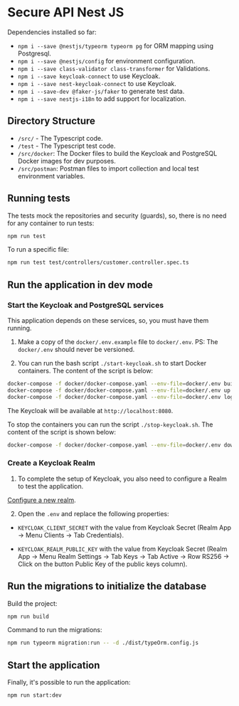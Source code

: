 # Secure API Nest JS

Dependencies installed so far:

- `npm i --save @nestjs/typeorm typeorm pg` for ORM mapping using Postgresql.
- `npm i --save @nestjs/config` for environment configuration.
- `npm i --save class-validator class-transformer` for Validations.
- `npm i --save keycloak-connect` to use Keycloak.
- `npm i --save nest-keycloak-connect` to use Keycloak.
- `npm i --save-dev @faker-js/faker` to generate test data.
- `npm i --save nestjs-i18n` to add support for localization.

## Directory Structure

- `/src/` - The Typescript code.
- `/test` - The Typescript test code.
- `/src/docker`: The Docker files to build the Keycloak and PostgreSQL Docker images for dev purposes.
- `/src/postman`: Postman files to import collection and local test environment variables.

## Running tests

The tests mock the repositories and security (guards), so, there is no need for any container to run tests:

```bash
npm run test
```

To run a specific file:
```bash
npm run test test/controllers/customer.controller.spec.ts
```

## Run the application in dev mode

### Start the Keycloak and PostgreSQL services  

This application depends on these services, so, you must have them running.

1. Make a copy of the `docker/.env.example` file to `docker/.env`. PS: The `docker/.env` should never be versioned.

2. You can run the bash script `./start-keycloak.sh` to start Docker containers. The content of the script is below:
```bash
docker-compose -f docker/docker-compose.yaml --env-file=docker/.env build
docker-compose -f docker/docker-compose.yaml --env-file=docker/.env up -d
docker-compose -f docker/docker-compose.yaml --env-file=docker/.env logs -f
```

The Keycloak will be available at `http://localhost:8080`.

To stop the containers you can run the script `./stop-keycloak.sh`. The content of the script is shown below:
```bash
docker-compose -f docker/docker-compose.yaml --env-file=docker/.env down
```

### Create a Keycloak Realm

1. To complete the setup of Keycloak, you also need to configure a Realm to test the application.

[Configure a new realm](./docs/create-new-realm-keycloak-18.pdf).

2. Open the `.env` and replace the following properties:

  - `KEYCLOAK_CLIENT_SECRET` with the value from Keycloak Secret (Realm App -> Menu Clients -> Tab Credentials).

  - `KEYCLOAK_REALM_PUBLIC_KEY` with the value from Keycloak Secret (Realm App -> Menu Realm Settings -> Tab Keys -> Tab Active -> Row RS256 -> Click on the button Public Key of the public keys column).

## Run the migrations to initialize the database

Build the project:
```bash
npm run build
```

Command to run the migrations:
```bash
npm run typeorm migration:run -- -d ./dist/typeOrm.config.js
```

## Start the application

Finally, it's possible to run the application:
```bash
npm run start:dev
```
